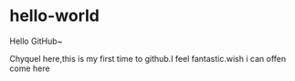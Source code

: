 # hello-world
Hello GitHub~

Chyquel here,this is my first time to github.I feel fantastic.wish i can offen come here 

